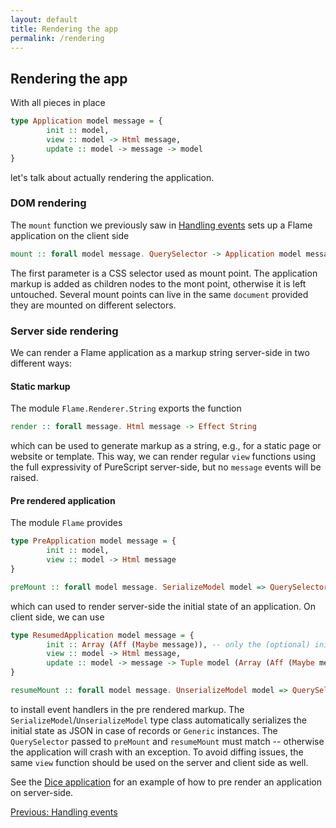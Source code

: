 ```yaml
---
layout: default
title: Rendering the app
permalink: /rendering
---
```


## Rendering the app

With all pieces in place
```haskell
type Application model message = {
        init :: model,
        view :: model -> Html message,
        update :: model -> message -> model
}
```
let's talk about actually rendering the application.

### DOM rendering

The `mount` function we previously saw in [Handling events](events) sets up a Flame application on the client side
```haskell
mount :: forall model message. QuerySelector -> Application model message -> Effect (Channel (Array message))
```
The first parameter is a CSS selector used as mount point. The application markup is added as children nodes to the mont point, otherwise it is left untouched. Several mount points can live in the same `document` provided they are mounted on different selectors.

### Server side rendering

We can render a Flame application as a markup string server-side in two different ways:

#### Static markup

The module `Flame.Renderer.String` exports the function
```haskell
render :: forall message. Html message -> Effect String
```
which can be used to generate markup as a string, e.g., for a static page or website or template. This way, we can render regular `view` functions using the full expressivity of PureScript server-side, but no `message` events will be raised.

#### Pre rendered application

The module `Flame` provides
```haskell
type PreApplication model message = {
        init :: model,
        view :: model -> Html message
}

preMount :: forall model message. SerializeModel model => QuerySelector -> PreApplication model message -> Effect String
```
which can used to render server-side the initial state of an application. On client side, we can use
```haskell
type ResumedApplication model message = {
        init :: Array (Aff (Maybe message)), -- only the (optional) initial message to be raised
        view :: model -> Html message,
        update :: model -> message -> Tuple model (Array (Aff (Maybe message))) --update is only available client side
}

resumeMount :: forall model message. UnserializeModel model => QuerySelector -> ResumedApplication model message -> Effect (Channel (Array message))
```
to install event handlers in the pre rendered markup. The `SerializeModel`/`UnserializeModel` type class automatically serializes the initial state as JSON in case of records or `Generic` instances. The `QuerySelector` passed to `preMount` and `resumeMount` must match -- otherwise the application will crash with an exception. To avoid diffing issues, the same `view` function should be used on the server and client side as well.

See the [Dice application](https://github.com/easafe/purescript-flame/tree/master/examples/EffectList/ServerSideRendering) for an example of how to pre render an application on server-side.

<a href="/events" class="direction previous">Previous: Handling events</a>
